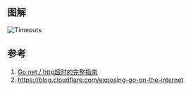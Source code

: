 

## 图解

![Timeouts](http://img.sgfoot.com/b/20200610152339.png?imageslim)

## 参考

1. [Go net / http超时的完整指南](https://blog.cloudflare.com/the-complete-guide-to-golang-net-http-timeouts/)
2. https://blog.cloudflare.com/exposing-go-on-the-internet